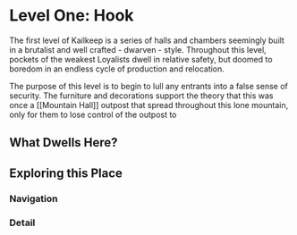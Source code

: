 # Level One: Hook
The first level of Kailkeep is a series of halls and chambers seemingly built in a brutalist and well crafted - dwarven - style. Throughout this level, pockets of the weakest Loyalists dwell in relative safety, but doomed to boredom in an endless cycle of production and relocation.

The purpose of this level is to begin to lull any entrants into a false sense of security. The furniture and decorations support the theory that this was once a [[Mountain Hall]] outpost that spread throughout this lone mountain, only for them to lose control of the outpost to 

## What Dwells Here?
### 

## Exploring this Place
### Navigation
### Detail
